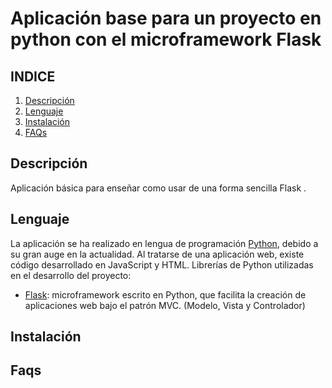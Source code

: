 # Aplicación base para un proyecto en python con el microframework Flask

## INDICE
1. [Descripción](#Descripción)
2. [Lenguaje](#Lenguaje)
3. [Instalación](#Instalación)
4. [FAQs](#faqs)



## Descripción

Aplicación básica para enseñar como usar de una forma sencilla Flask . 


## Lenguaje

La aplicación se ha realizado en lengua de programación [Python](https://www.python.org/), debido a su gran auge en la actualidad.
Al tratarse de una aplicación web, existe código desarrollado en JavaScript y HTML.
	Librerías de Python utilizadas en el desarrollo del proyecto:

-	[Flask](https://www.python.org/): microframework escrito en Python, que facilita la creación de aplicaciones web bajo el patrón MVC. (Modelo, Vista y Controlador)


## Instalación

## Faqs
